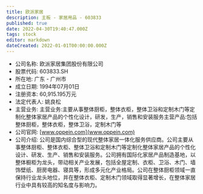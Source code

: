 ```yaml
---
title: 欧派家居
description: 主板 - 家居用品 - 603833
published: true
date: 2022-04-30T19:40:47.000Z
tags: stock
editor: markdown
dateCreated: 2022-01-01T00:00:00.000Z
---
```


- 公司名称: 欧派家居集团股份有限公司
- 股票代码: 603833.SH
- 所在地: 广东 - 广州市
- 成立日期: 1994年07月01日
- 注册资本: 60,915.195万元
- 法定代表人: 姚良松
- 主营业务: 主营业务:主要从事整体厨柜，整体衣柜，整体卫浴和定制木门等定制化整体家居产品的个性化设计，研发，生产，销售和安装服务主营产品:包括整体厨柜，整体衣柜，整体卫浴，定制木门等
- 公司官网: [www.oppein.com](www.oppein.com)
- 公司介绍: 公司是国内综合型的现代整体家居一体化服务供应商。公司主要从事整体厨柜、整体衣柜、整体卫浴和定制木门等定制化整体家居产品的个性化设计、研发、生产、销售和安装服务。公司拥有国际化家居产品制造基地，以整体橱柜为龙头，带动相关产业发展，包括全屋定制、衣柜、卫浴、木门、墙饰壁纸、厨房电器、寝具等，形成多元化产业格局。公司在整体厨柜领域一直保持行业龙头地位，并在整体衣柜、定制木门领域取得显著增长，在整体家居行业中具有较高的知名度与影响力。


